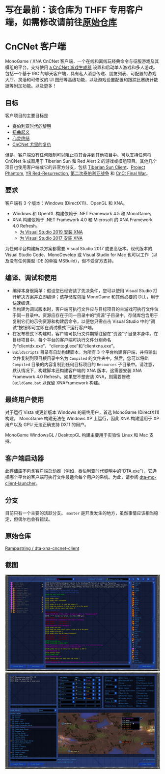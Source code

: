 # 写在最前：该仓库为 THFF 专用客户端，如需修改请前往[原始仓库](#原始仓库) #

# CnCNet 客户端 #

MonoGame / XNA CnCNet 客户端，一个在线和离线玩经典命令与征服游戏及其模组的平台。支持使用 [a CnCNet 游戏生成器](https://github.com/CnCNet/ts-patches) 设置和启动单人游戏和多人游戏。包括一个基于 IRC 的聊天客户端，具有私人消息传递、朋友列表、可配置的游戏大厅、灵活和可修改的 UI 图形等高级功能，以及游戏设置配置和跟踪比赛统计数据等附加功能。以及更多！

目标
--------

客户项目的主要目标是


* [泰伯利亚时代的黎明](http://www.moddb.com/mods/the-dawn-of-the-tiberium-age)
* [扭曲起义](http://www.moddb.com/mods/twisted-insurrection)
* [心灵终结](http://www.moddb.com/mods/mental-omega)
* [CnCNet 尤里的复仇](https://cncnet.org/yuris-revenge)


但是，客户端没有任何限制可以阻止将其合并到其他项目中。可以支持任何将 CnCNet 生成器用于 Tiberian Sun 和 Red Alert 2 的游戏或模组项目。其他几个项目也使用客户端或它的非官方分支，包括 [Tiberian Sun Client](https://www.moddb.com/mods/tiberian-sun-client)、[Project Phantom](https://www.moddb.com/mods/project-phantom), [YR Red-Resurrection](https://www.moddb.com/mods/yr-red-resurrection), [第二次泰伯利亚战争](https://www.moddb.com/mods/the-second-tiberium-war) 和 [CnC: Final War](https://www.moddb.com/mods/cncfinalwar)。

要求
------------

客户端有 3 个版本：Windows (DirectX11)、OpenGL 和 XNA。
* Windows 和 OpenGL 构建依赖于 .NET Framework 4.5 和 MonoGame。
* XNA 构建依赖于 .NET Framework 4.0 和 Microsoft 的 XNA Framework 4.0 Refresh。
  * [为 Visual Studio 2019 安装 XNA](http://flatredball.com/visual-studio-2019-xna-setup/)
  * [为 Visual Studio 2017 安装 XNA](http://flatredball.com/visual-studio-2017-xna-setup/)

为任何平台构建解决方案都需要 Visual Studio 2017 或更高版本。现代版本的 Visual Studio Code、MonoDevelop 或 Visual Studio for Mac 也可以工作（以及没有任何类型 IDE 的单独 MSBuild），但不受官方支持。

编译、调试和使用
------------------------------

* 编译本身很简单：假设您已经安装了先决条件，您可以使用 Visual Studio 打开解决方案并立即编译；该存储库包括 MonoGame 和其他必要的 DLL，用于快速编译。
* 当构建为调试版本时，客户端可执行文件应与目标项目的主游戏可执行文件位于同一目录中。资源应存在于同一目录中的“资源”子目录中。存储库包含用于复制它们的示例资源和构建后命令，以便您只需点击 Visual Studio 中的“调试”按钮即可立即在调试模式下运行客户端。
* 在发布模式下构建时，客户端可执行文件期望驻留在“资源”子目录本身中。在目标项目中，每个平台的客户端可执行文件分别命名为“clientdx.exe”、“clientogl.exe”和“clientxna.exe”。
* `BuildScripts` 目录有自动构建脚本，为所有 3 个平台构建客户端，并将输出文件复制到项目根目录中名为 `Compiled` 的文件夹中。然后，您可以将此 `Compiled` 目录的内容复制到任何目标项目的 `Resources` 子目录中。请注意，默认情况下，构建脚本还构建客户端的 XNA 版本，这需要安装 XNA Framework 4.0 Refresh。如果您不想安装 XNA，则需要修改 `BuildGame.bat` 以保留 XNAFramework 构建。

最终用户使用
--------------

对于运行 Vista 或更新版本 Windows 的最终用户，首选 MonoGame (DirectX11) 构建。 MonoGame 构建无法在 Windows XP 上运行，因此 XNA 构建适用于 XP 用户以及 GPU 无法正确支持 DX11 的用户。

MonoGame WindowsGL / DesktopGL 构建主要用于实验性 Linux 和 Mac 支持。

客户端启动器
---------------

此存储库不包含客户端启动器（例如，泰伯利亚时代黎明中的“DTA.exe”），它选择哪个平台的客户端可执行文件最适合每个用户的系统。为此，请参阅 [dta-mg-client-launcher](https://github.com/CnCNet/dta-mg-client-launcher)。

分支
--------

目前只有一个主要的活跃分支。 `master` 是开发发生的地方，虽然事情应该相当稳定，但偶尔也会有错误。

原始仓库
------------
[Rampastring
/
dta-xna-cncnet-client](https://github.com/Rampastring/dta-xna-cncnet-client)

截图
------------

![Screenshot](cncnetchatlobby.png?raw=true "CnCNet IRC 聊天大厅")
![Screenshot](cncnetgamelobby.png?raw=true "CnCNet 游戏大厅")
